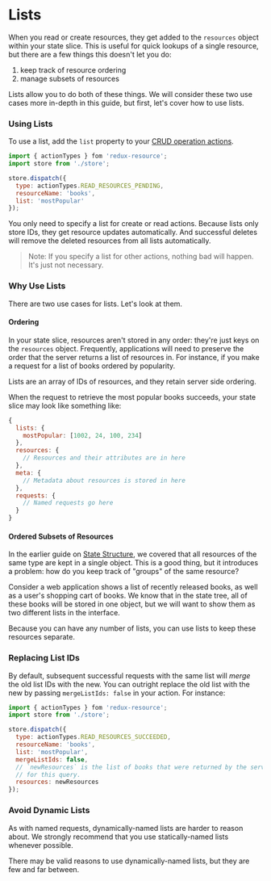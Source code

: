 # Lists

When you read or create resources, they get added to the `resources` object
within your state slice. This is useful for quick lookups of a single
resource, but there are a few things this doesn't let you do:

1. keep track of resource ordering
2. manage subsets of resources

Lists allow you to do both of these things. We will consider these two use cases
more in-depth in this guide, but first, let's cover how to use lists.

### Using Lists

To use a list, add the `list` property to your
[CRUD operation actions](./crud-actions.md).

```js
import { actionTypes } fom 'redux-resource';
import store from './store';

store.dispatch({
  type: actionTypes.READ_RESOURCES_PENDING,
  resourceName: 'books',
  list: 'mostPopular'
});
```

You only need to specify a list for create or read actions. Because lists
only store IDs, they get resource updates automatically. And successful
deletes will remove the deleted resources from all lists automatically.

> Note: If you specify a list for other actions, nothing bad will happen. It's
  just not necessary.

### Why Use Lists

There are two use cases for lists. Let's look at them.

#### Ordering

In your state slice, resources aren't stored in any order: they're just
keys on the `resources` object. Frequently, applications will need to preserve
the order that the server returns a list of resources in. For instance, if you
make a request for a list of books ordered by popularity.

Lists are an array of IDs of resources, and they retain server side ordering.

When the request to retrieve the most popular books succeeds, your state slice
may look like something like:

```js
{
  lists: {
    mostPopular: [1002, 24, 100, 234]
  },
  resources: {
    // Resources and their attributes are in here
  },
  meta: {
    // Metadata about resources is stored in here
  },
  requests: {
    // Named requests go here
  }
}
```

#### Ordered Subsets of Resources

In the earlier guide on [State Structure](/docs/guides/state-structure.md), we
covered that all resources of the same type are kept in a single object. This is
a good thing, but it introduces a problem: how do you keep track of "groups" of
the same resource?

Consider a web application shows a list of recently released
books, as well as a user's shopping cart of books. We know that in the state
tree, all of these books will be stored in one object, but we will want to show
them as two different lists in the interface.

Because you can have any number of lists, you can use lists to keep these
resources separate.

### Replacing List IDs

By default, subsequent successful requests with the same list will _merge_
the old list IDs with the new. You can outright replace the old list with the
new by passing `mergeListIds: false` in your action. For instance:

```js
import { actionTypes } fom 'redux-resource';
import store from './store';

store.dispatch({
  type: actionTypes.READ_RESOURCES_SUCCEEDED,
  resourceName: 'books',
  list: 'mostPopular',
  mergeListIds: false,
  // `newResources` is the list of books that were returned by the server
  // for this query.
  resources: newResources
});
```

### Avoid Dynamic Lists

As with named requests, dynamically-named lists are harder to reason about.
We strongly recommend that you use statically-named lists whenever possible.

There may be valid reasons to use dynamically-named lists, but they are few
and far between.

